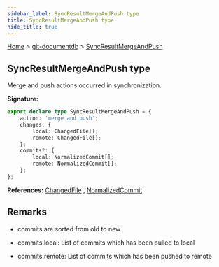 ```yaml
---
sidebar_label: SyncResultMergeAndPush type
title: SyncResultMergeAndPush type
hide_title: true
---
```


[Home](./index.md) &gt; [git-documentdb](./git-documentdb.md) &gt; [SyncResultMergeAndPush](./git-documentdb.syncresultmergeandpush.md)

## SyncResultMergeAndPush type

Merge and push actions occurred in synchronization.

<b>Signature:</b>

```typescript
export declare type SyncResultMergeAndPush = {
    action: 'merge and push';
    changes: {
        local: ChangedFile[];
        remote: ChangedFile[];
    };
    commits?: {
        local: NormalizedCommit[];
        remote: NormalizedCommit[];
    };
};
```
<b>References:</b> [ChangedFile](./git-documentdb.changedfile.md) , [NormalizedCommit](./git-documentdb.normalizedcommit.md)

## Remarks

- commits are sorted from old to new.

- commits.local: List of commits which has been pulled to local

- commits.remote: List of commits which has been pushed to remote

